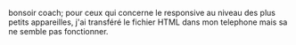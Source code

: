 bonsoir coach;
pour ceux qui concerne le responsive au niveau des plus petits appareilles,
j'ai transféré le fichier HTML dans mon telephone mais sa ne semble pas fonctionner. 
